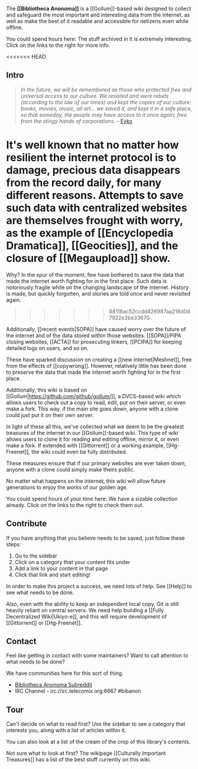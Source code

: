 The **[[Bibliotheca Anonoma]]** is a [[Gollum]]-based wiki designed to collect and safeguard the most important and interesting data from the internet, as well as make the best of it readable and accessible for netizens even while offline.

You could spend hours here: The stuff archived in it is extremely interesting. Click on the links to the right for more info.

<<<<<<< HEAD
## Intro

> *In the future, we will be remembered as those who protected free and universal access to our culture. We resisted and were rebels (according to the law of our times) and kept the copies of our culture: books, movies, music, all art… we saved it, and kept it in a safe place, so that someday, the people may have access to it once again, free from the stingy hands of corporations.* - [Eyko](http://www.reddit.com/r/darknetplan/comments/oo217/with_megaupload_shut_down_we_need_to_take_action/c3ip9a2)

It's well known that no matter how resilient the internet protocol is to damage, precious data disappears from the record daily, for many different reasons. Attempts to save such data with centralized websites are themselves frought with worry, as the example of [[Encyclopedia Dramatica]], [[Geocities]], and the closure of [[Megaupload]] show.
=======
Why? In the spur of the moment, few have bothered to save the data that made the internet worth fighting for in the first place. Such data is notoriously fragile while on the changing landscape of the internet. History is made, but quickly forgotten, and stories are told once and never revisited again. 
>>>>>>> 88118ac52ccdd426987aa216d0d7922e2be33670

Additionally, [[recent events|SOPA]] have caused worry over the future of the internet and of the data stored within those websites. [[SOPA]]/PIPA closing websites, [[ACTA]] for prosecuting linkers, [[PCIPA]] for keeping detailed logs on users, and so on.

These have sparked discussion on creating a [[new internet|Meshnet]], free from the effects of [[copywrong]]. However, relatively little has been done to preserve the data that made the internet worth fighting for in the first place.

Additionally, this wiki is based on [[Gollum|https://github.com/github/gollum/]], a DVCS-based wiki which allows users to check out a copy to read, edit, put on their server, or even make a fork. This way, if the main site goes down, anyone with a clone could just put it on their own server.

In light of these all this, we've collected what we deem to be the greatest treasures of the internet in our [[Gollum]]-based wiki. This type of wiki allows users to clone it for reading and editing offline, mirror it, or even make a fork. If extended with [[Gittorrent]] or a working example, [[Hg-Freenet]], the wiki could even be fully distributed. 

These measures ensure that if our primary websites are ever taken down, anyone with a clone could simply make theirs public.

No matter what happens on the internet, this wiki will allow future generations to enjoy the works of our golden age.

You could spend hours of your time here: We have a sizable collection already. Click on the links to the right to check them out.

## Contribute

If you have anything that you believe needs to be saved, just follow these steps: 

1. Go to the sidebar 
1. Click on a category that your content fits under
1. Add a link to your content in that page
1. Click that link and start editing!

In order to make this project a success, we need lots of help. See [[Help]] to see what needs to be done.

Also, even with the ability to keep an independent local copy, Git is still heavily reliant on central servers. We need help building a [[Fully Decentralized Wiki|Ukiyo-e]], and this will require development of [[Gittorrent]] or [[Hg-Freenet]].

## Contact

Feel like getting in contact with some maintainers? Want to call attention to what needs to be done?

We have communities here for this sort of thing.

* [Bibliotheca Anonoma Subreddit](http://www.reddit.com/r/bibanon/)
* IRC Channel - irc://irc.telecomix.org:6667 #bibanon

## Tour

Can't decide on what to read first? Use the sidebar to see a category that interests you, along with a list of articles within it.

You can also look at a list of the cream of the crop of this library's contents.

Not sure what to look at first? The wikipage [[Culturally Important Treasures]] has a list of the best stuff currently on this wiki.
